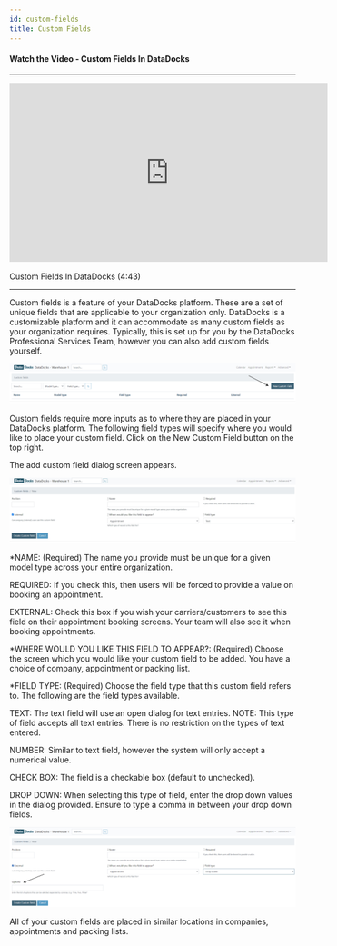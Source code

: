 ```yaml
---
id: custom-fields
title: Custom Fields
---
```


#### Watch the Video - Custom Fields In DataDocks

***
<p align="center"><iframe width="560" height="315" src="https://www.youtube.com/embed/Iq55UXf7RVE" frameborder="0" allow="accelerometer; autoplay; clipboard-write; encrypted-media; gyroscope; picture-in-picture" allowfullscreen></iframe></p>

Custom Fields In DataDocks (4:43)
***

Custom fields is a feature of your DataDocks platform. These are a set of unique fields that are applicable to your organization only. DataDocks is a customizable platform and it can accommodate as many custom fields as your organization requires. Typically, this is set up for you by the DataDocks Professional Services Team, however you can also add custom fields yourself.

![New Custom Field](/img/docs/advanced/custom-fields/new.jpg)

Custom fields require more inputs as to where they are placed in your DataDocks platform. The following field types will specify where you would like to place your custom field. Click on the New Custom Field button on the top right. 

The add custom field dialog screen appears. 

![New Custom Field Screen](/img/docs/advanced/custom-fields/add-custom-field-dialog.jpg)

*NAME: (Required) The name you provide must be unique for a given model type across your entire organization. 

REQUIRED: If you check this, then users will be forced to provide a value on booking an appointment.

EXTERNAL:  Check this box if you wish your carriers/customers to see this field on their appointment booking screens. Your team will also see it when booking appointments.

*WHERE WOULD YOU LIKE THIS FIELD TO APPEAR?: (Required) Choose the screen which you would like your custom field to be added. You have a choice of company, appointment or packing list. 

*FIELD TYPE: (Required) Choose the field type that this custom field refers to. The following are the field types available.

TEXT: The text field will use an open dialog for text entries. NOTE: This type of field accepts all text entries. There is no restriction on the types of text entered.  

NUMBER: Similar to text field, however the system will only accept a numerical value. 

CHECK BOX: The field is a checkable box (default to unchecked).

DROP DOWN: When selecting this type of field, enter the drop down values in the dialog provided. Ensure to type a comma in between your drop down fields. 

![Custom Field Drop Down](/img/docs/advanced/custom-fields/drop-down.jpg)

All of your custom fields are placed in similar locations in companies, appointments and packing lists.

